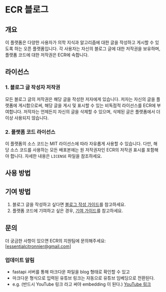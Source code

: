 # ECR 블로그

## 개요
이 플랫폼은 다양한 사용자가 의학 지식과 알고리즘에 대한 글을 작성하고 게시할 수 있도록 하는 오픈 플랫폼입니다. 각 사용자는 자신의 블로그 글에 대한 저작권을 보유하며, 플랫폼 코드에 대한 저작권은 ECR에 속합니다.

## 라이선스

### 1. 블로그 글 작성자 저작권
모든 블로그 글의 저작권은 해당 글을 작성한 저자에게 있습니다. 저자는 자신의 글을 플랫폼에 게시함으로써, 해당 글을 게시 및 표시할 수 있는 비독점적 라이선스를 ECR에 부여합니다. 저작자는 언제든지 자신의 글을 삭제할 수 있으며, 삭제된 글은 플랫폼에서 더 이상 사용되지 않습니다.

### 2. 플랫폼 코드 라이선스
이 플랫폼의 소스 코드는 MIT 라이선스에 따라 자유롭게 사용할 수 있습니다. 다만, 해당 소스 코드를 사용하는 모든 배포본에는 원 저작권자인 ECR의 저작권 표시를 포함해야 합니다. 자세한 내용은 `LICENSE` 파일을 참조하세요.

## 사용 방법


## 기여 방법
1. 블로그 글을 작성하고 싶다면 [블로그 작성 가이드](CONTRIBUTING.md)를 참고하세요.
2. 플랫폼 코드에 기여하고 싶은 경우, [기여 가이드](CONTRIBUTING.md)를 참고하세요.

## 문의
더 궁금한 사항이 있으면 ECR의 지원팀에 문의해주세요: [essentialcitronnier@gmail.com]



### 업데이트 알림
- fastapi 서버를 통해 마크다운 파일을 blog 형태로 확인할 수 있고
- 마크다운 형식으로 입력된 유튜브 링크는 자동으로 유튜브 임베딩으로 전환된다.
- e.g. (반드시 YouTube 링크 라고 써야 embedding 이 된다.)
[YouTube 링크](https://www.youtube.com/watch?v=sZwgpz4s8Jw&t=97s)

